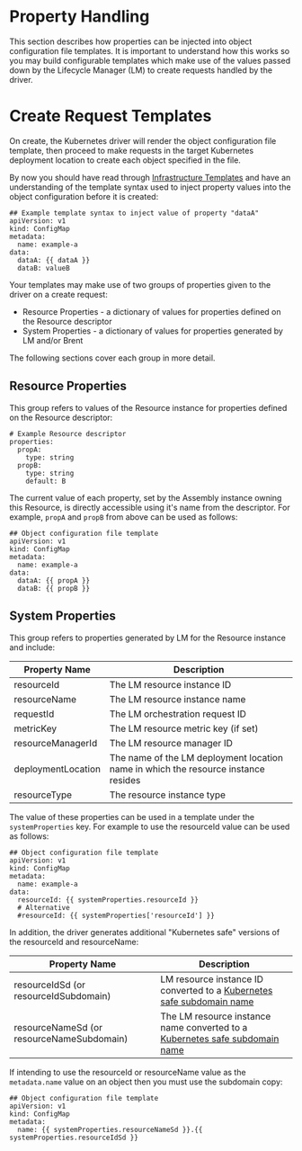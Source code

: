 # Property Handling

This section describes how properties can be injected into object configuration file templates. It is important to understand how this works so you may build configurable templates which make use of the values passed down by the Lifecycle Manager (LM) to create requests handled by the driver.

# Create Request Templates

On create, the Kubernetes driver will render the object configuration file template, then proceed to make requests in the target Kubernetes deployment location to create each object specified in the file.

By now you should have read through [Infrastructure Templates](./infrastructure-templates.md) and have an understanding of the template syntax used to inject property values into the object configuration before it is created: 

```
## Example template syntax to inject value of property "dataA"
apiVersion: v1
kind: ConfigMap
metadata:
  name: example-a
data:
  dataA: {{ dataA }}
  dataB: valueB
```

Your templates may make use of two groups of properties given to the driver on a create request: 

- Resource Properties - a dictionary of values for properties defined on the Resource descriptor
- System Properties - a dictionary of values for properties generated by LM and/or Brent

The following sections cover each group in more detail. 

## Resource Properties

This group refers to values of the Resource instance for properties defined on the Resource descriptor: 

```
# Example Resource descriptor
properties:
  propA:
    type: string
  propB: 
    type: string
    default: B
```

The current value of each property, set by the Assembly instance owning this Resource, is directly accessible using it's name from the descriptor. For example, `propA` and `propB` from above can be used as follows:

```
## Object configuration file template
apiVersion: v1
kind: ConfigMap
metadata:
  name: example-a
data:
  dataA: {{ propA }}
  dataB: {{ propB }}
```

## System Properties

This group refers to properties generated by LM for the Resource instance and include:

| Property Name  | Description |
| ------------------------- | -------------- |
| resourceId                | The LM resource instance ID |
| resourceName | The LM resource instance name
| requestId                         | The LM orchestration request ID     |
| metricKey                         | The LM resource metric key (if set)     |
| resourceManagerId                         | The LM resource manager ID     |
| deploymentLocation                         | The name of the LM deployment location name in which the resource instance resides    |
| resourceType                         | The resource instance type |

The value of these properties can be used in a template under the `systemProperties` key. For example to use the resourceId value can be used as follows:

```
## Object configuration file template
apiVersion: v1
kind: ConfigMap
metadata:
  name: example-a
data:
  resourceId: {{ systemProperties.resourceId }}
  # Alternative
  #resourceId: {{ systemProperties['resourceId'] }}
```

In addition, the driver generates additional "Kubernetes safe" versions of the resourceId and resourceName:

| Property Name  | Description |
| ------------------------- | -------------- |
| resourceIdSd (or resourceIdSubdomain)                | LM resource instance ID converted to a [Kubernetes safe subdomain name](https://kubernetes.io/docs/concepts/overview/working-with-objects/names/#dns-subdomain-names) |
| resourceNameSd (or resourceNameSubdomain) | The LM resource instance name converted to a [Kubernetes safe subdomain name](https://kubernetes.io/docs/concepts/overview/working-with-objects/names/#dns-subdomain-names) |

If intending to use the resourceId or resourceName value as the `metadata.name` value on an object then you must use the subdomain copy:

```
## Object configuration file template
apiVersion: v1
kind: ConfigMap
metadata:
  name: {{ systemProperties.resourceNameSd }}.{{ systemProperties.resourceIdSd }}
```